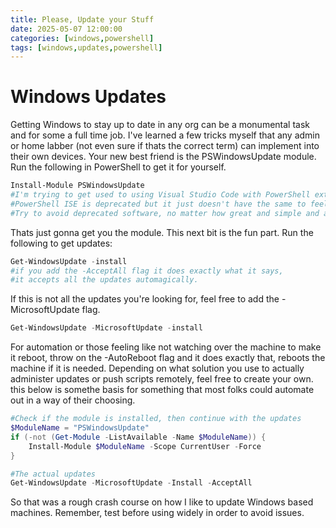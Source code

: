 ```yaml
---
title: Please, Update your Stuff
date: 2025-05-07 12:00:00 
categories: [windows,powershell]
tags: [windows,updates,powershell]
---
```


# Windows Updates
Getting Windows to stay up to date in any org can be a monumental task and for some a full time job. I've learned a few tricks myself that any admin or home labber (not even sure if thats the correct term) can implement into their own devices. Your new best friend is the PSWindowsUpdate module. Run the following in PowerShell to get it for yourself. 
```Powershell
Install-Module PSWindowsUpdate
#I'm trying to get used to using Visual Studio Code with PowerShell extension since 
#PowerShell ISE is deprecated but it just doesn't have the same to feel it. 
#Try to avoid deprecated software, no matter how great and simple and amazing it is.
```
Thats just gonna get you the module. This next bit is the fun part. Run the following to get updates:
```powershell
Get-WindowsUpdate -install
#if you add the -AcceptAll flag it does exactly what it says, 
#it accepts all the updates automagically. 
```
If this is not all the updates you're looking for, feel free to add the -MicrosoftUpdate flag.
```Powershell
Get-WindowsUpdate -MicrosoftUpdate -install
```
For automation or those feeling like not watching over the machine to make it reboot, throw on the -AutoReboot flag and it does exactly that, reboots the machine if it is needed. Depending on what solution you use to actually administer updates or push scripts remotely, feel free to create your own. this below is somethe basis for something that most folks could automate out in a way of their choosing.
```Powershell
#Check if the module is installed, then continue with the updates
$ModuleName = "PSWindowsUpdate"
if (-not (Get-Module -ListAvailable -Name $ModuleName)) {
    Install-Module $ModuleName -Scope CurrentUser -Force
}

#The actual updates
Get-WindowsUpdate -MicrosoftUpdate -Install -AcceptAll
```
So that was a rough crash course on how I like to update Windows based machines. Remember, test before using widely in order to avoid issues. 
